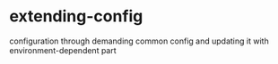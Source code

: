 # extending-config
configuration through demanding common config and updating it with environment-dependent part
